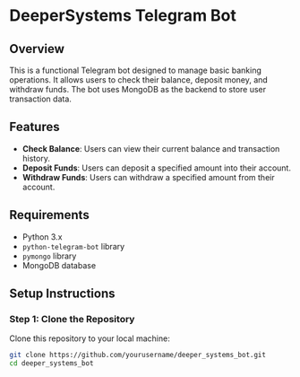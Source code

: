 # DeeperSystems Telegram Bot

## Overview
This is a functional Telegram bot designed to manage basic banking operations. It allows users to check their balance, deposit money, and withdraw funds. The bot uses MongoDB as the backend to store user transaction data.

## Features
- **Check Balance**: Users can view their current balance and transaction history.
- **Deposit Funds**: Users can deposit a specified amount into their account.
- **Withdraw Funds**: Users can withdraw a specified amount from their account.

## Requirements
- Python 3.x
- `python-telegram-bot` library
- `pymongo` library
- MongoDB database

## Setup Instructions

### Step 1: Clone the Repository
Clone this repository to your local machine:
```bash
git clone https://github.com/yourusername/deeper_systems_bot.git
cd deeper_systems_bot
